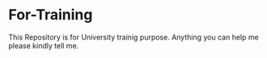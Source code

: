 # For-Training
This Repository is for University trainig purpose. Anything you can help me please kindly tell me. 
